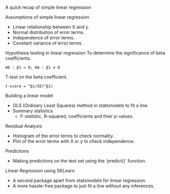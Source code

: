 A quick recap of simple linear regression

Assumptions of simple linear regression
- Linear relationship between X and y.
- Normal distribution of error terms.
- Independence of error terms.
- Constant variance of error terms.

Hypothesis testing in linear regression
  To determine the significance of beta coefficients.

    H0 : β1 = 0; HA : β1 ≠ 0

  T-test on the beta coefficient.

    t-score = ^βi/SE(^βi)

Building a linear model
- OLS (Ordinary Least Squares) method in statsmodels to fit a line.
- Summary statistics
   - F-statistic, R-squared, coefficients and their p-values.

Residual Analysis
- Histogram of the error terms to check normality.
- Plot of the error terms with X or y to check independence.

Predictions
- Making predictions on the test set using the 'predict()' function.

Linear Regression using SKLearn
- A second package apart from statsmodels for linear regression.
- A more hassle-free package to just fit a line without any inferences.
